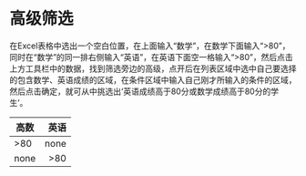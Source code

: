 # 高级筛选
在Excel表格中选出一个空白位置，在上面输入“数学”，在数学下面输入“>80”，同时在“数学”的同一排右侧输入“英语”，在英语下面空一格输入“>80”，然后点击上方工具栏中的数据，找到筛选旁边的高级，点开后在列表区域中选中自己要选择的包含数学、英语成绩的区域，在条件区域中输入自己刚才所输入的条件的区域，然后点击确定，就可从中挑选出‘英语成绩高于80分或数学成绩高于80分的学生’。

| 高数      |   英语   |  
| -------- | -----:  | 
| >80     | none |   
| none        |   >80  |   



